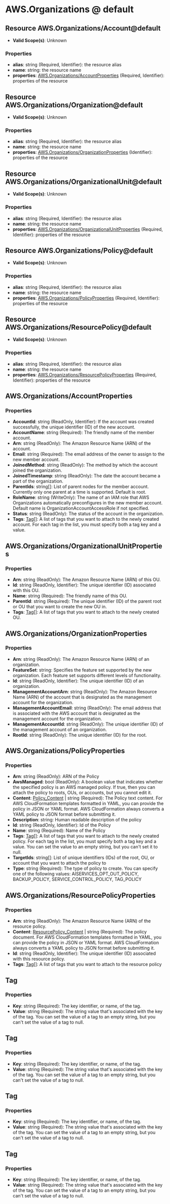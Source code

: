 # AWS.Organizations @ default

## Resource AWS.Organizations/Account@default
* **Valid Scope(s)**: Unknown
### Properties
* **alias**: string (Required, Identifier): the resource alias
* **name**: string: the resource name
* **properties**: [AWS.Organizations/AccountProperties](#awsorganizationsaccountproperties) (Required, Identifier): properties of the resource

## Resource AWS.Organizations/Organization@default
* **Valid Scope(s)**: Unknown
### Properties
* **alias**: string (Required, Identifier): the resource alias
* **name**: string: the resource name
* **properties**: [AWS.Organizations/OrganizationProperties](#awsorganizationsorganizationproperties) (Identifier): properties of the resource

## Resource AWS.Organizations/OrganizationalUnit@default
* **Valid Scope(s)**: Unknown
### Properties
* **alias**: string (Required, Identifier): the resource alias
* **name**: string: the resource name
* **properties**: [AWS.Organizations/OrganizationalUnitProperties](#awsorganizationsorganizationalunitproperties) (Required, Identifier): properties of the resource

## Resource AWS.Organizations/Policy@default
* **Valid Scope(s)**: Unknown
### Properties
* **alias**: string (Required, Identifier): the resource alias
* **name**: string: the resource name
* **properties**: [AWS.Organizations/PolicyProperties](#awsorganizationspolicyproperties) (Required, Identifier): properties of the resource

## Resource AWS.Organizations/ResourcePolicy@default
* **Valid Scope(s)**: Unknown
### Properties
* **alias**: string (Required, Identifier): the resource alias
* **name**: string: the resource name
* **properties**: [AWS.Organizations/ResourcePolicyProperties](#awsorganizationsresourcepolicyproperties) (Required, Identifier): properties of the resource

## AWS.Organizations/AccountProperties
### Properties
* **AccountId**: string (ReadOnly, Identifier): If the account was created successfully, the unique identifier (ID) of the new account.
* **AccountName**: string (Required): The friendly name of the member account.
* **Arn**: string (ReadOnly): The Amazon Resource Name (ARN) of the account.
* **Email**: string (Required): The email address of the owner to assign to the new member account.
* **JoinedMethod**: string (ReadOnly): The method by which the account joined the organization.
* **JoinedTimestamp**: string (ReadOnly): The date the account became a part of the organization.
* **ParentIds**: string[]: List of parent nodes for the member account. Currently only one parent at a time is supported. Default is root.
* **RoleName**: string (WriteOnly): The name of an IAM role that AWS Organizations automatically preconfigures in the new member account. Default name is OrganizationAccountAccessRole if not specified.
* **Status**: string (ReadOnly): The status of the account in the organization.
* **Tags**: [Tag](#tag)[]: A list of tags that you want to attach to the newly created account. For each tag in the list, you must specify both a tag key and a value.

## AWS.Organizations/OrganizationalUnitProperties
### Properties
* **Arn**: string (ReadOnly): The Amazon Resource Name (ARN) of this OU.
* **Id**: string (ReadOnly, Identifier): The unique identifier (ID) associated with this OU.
* **Name**: string (Required): The friendly name of this OU.
* **ParentId**: string (Required): The unique identifier (ID) of the parent root or OU that you want to create the new OU in.
* **Tags**: [Tag](#tag)[]: A list of tags that you want to attach to the newly created OU.

## AWS.Organizations/OrganizationProperties
### Properties
* **Arn**: string (ReadOnly): The Amazon Resource Name (ARN) of an organization.
* **FeatureSet**: string: Specifies the feature set supported by the new organization. Each feature set supports different levels of functionality.
* **Id**: string (ReadOnly, Identifier): The unique identifier (ID) of an organization.
* **ManagementAccountArn**: string (ReadOnly): The Amazon Resource Name (ARN) of the account that is designated as the management account for the organization.
* **ManagementAccountEmail**: string (ReadOnly): The email address that is associated with the AWS account that is designated as the management account for the organization.
* **ManagementAccountId**: string (ReadOnly): The unique identifier (ID) of the management account of an organization.
* **RootId**: string (ReadOnly): The unique identifier (ID) for the root.

## AWS.Organizations/PolicyProperties
### Properties
* **Arn**: string (ReadOnly): ARN of the Policy
* **AwsManaged**: bool (ReadOnly): A boolean value that indicates whether the specified policy is an AWS managed policy. If true, then you can attach the policy to roots, OUs, or accounts, but you cannot edit it.
* **Content**: [Policy_Content](#policycontent) | string (Required): The Policy text content. For AWS CloudFormation templates formatted in YAML, you can provide the policy in JSON or YAML format. AWS CloudFormation always converts a YAML policy to JSON format before submitting it.
* **Description**: string: Human readable description of the policy
* **Id**: string (ReadOnly, Identifier): Id of the Policy
* **Name**: string (Required): Name of the Policy
* **Tags**: [Tag](#tag)[]: A list of tags that you want to attach to the newly created policy. For each tag in the list, you must specify both a tag key and a value. You can set the value to an empty string, but you can't set it to null.
* **TargetIds**: string[]: List of unique identifiers (IDs) of the root, OU, or account that you want to attach the policy to
* **Type**: string (Required): The type of policy to create. You can specify one of the following values: AISERVICES_OPT_OUT_POLICY, BACKUP_POLICY, SERVICE_CONTROL_POLICY, TAG_POLICY

## AWS.Organizations/ResourcePolicyProperties
### Properties
* **Arn**: string (ReadOnly): The Amazon Resource Name (ARN) of the resource policy.
* **Content**: [ResourcePolicy_Content](#resourcepolicycontent) | string (Required): The policy document. For AWS CloudFormation templates formatted in YAML, you can provide the policy in JSON or YAML format. AWS CloudFormation always converts a YAML policy to JSON format before submitting it.
* **Id**: string (ReadOnly, Identifier): The unique identifier (ID) associated with this resource policy.
* **Tags**: [Tag](#tag)[]: A list of tags that you want to attach to the resource policy

## Tag
### Properties
* **Key**: string (Required): The key identifier, or name, of the tag.
* **Value**: string (Required): The string value that's associated with the key of the tag. You can set the value of a tag to an empty string, but you can't set the value of a tag to null.

## Tag
### Properties
* **Key**: string (Required): The key identifier, or name, of the tag.
* **Value**: string (Required): The string value that's associated with the key of the tag. You can set the value of a tag to an empty string, but you can't set the value of a tag to null.

## Tag
### Properties
* **Key**: string (Required): The key identifier, or name, of the tag.
* **Value**: string (Required): The string value that's associated with the key of the tag. You can set the value of a tag to an empty string, but you can't set the value of a tag to null.

## Tag
### Properties
* **Key**: string (Required): The key identifier, or name, of the tag.
* **Value**: string (Required): The string value that's associated with the key of the tag. You can set the value of a tag to an empty string, but you can't set the value of a tag to null.

